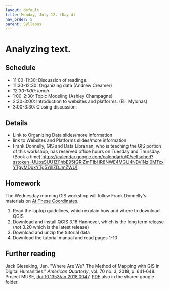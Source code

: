 ```yaml
---
layout: default
title: Monday, July 12. (Day 4)
nav_order: 5
parent: Syllabus
---
```

# Analyzing text.

## Schedule
* 11:00-11:30: Discussion of readings.
* 11:30-12:30: Organizing data (Andrew Creamer)
* _12:30-1:00: lunch_
* 1:00-2:30: Topic Modeling (Ashley Champagne)
* 2:30-3:00: Introduction to websites and platforms. (Elli Mylonas)
* 3:00-3:30: Closing discussion.

## Details

* Link to Organizing Data slides/more information
* link to Websites and Platforms slides/more information
* Frank Donnelly, GIS and Data Librarian, who is teaching the GIS portion of this workshop, has reserved office hours on Tuesday and Thursday. (Book a time)[https://calendar.google.com/calendar/u/0/selfsched?sstoken=UUpsSUU1Zi1hbE95fGRlZmF1bHR8NWE4MGU4NDVlNzI0MTcxYTgyMDgxYTg5YjllZDJmZWU].

## Homework
The Wednesday morning GIS workshop will follow Frank Donnelly's materials on [At These Coordinates](https://atcoordinates.info/qgis-tutorial/).
1. Read the laptop guidelines, which explain how and where to download QGIS
2. Download and install QGIS 3.16 Hannover, which is the long term release (*not* 3.20 which is the latest release)
3. Download and unzip the tutorial data
4. Download the tutorial manual and read pages 1-10

## Further reading
Jack Gieseking, Jen. "Where Are We? The Method of Mapping with GIS in Digital Humanities." _American Quarterly_, vol. 70 no. 3, 2018, p. 641-648. Project MUSE, [doi:10.1353/aq.2018.0047](http://doi.org/10.1353/aq.2018.0047). [PDF](https://drive.google.com/file/d/1aIrXAdYApvfOeVG5nsQmfEJvvhqnewkZ/view?usp=sharing) also in the shared google folder.



<br/>
